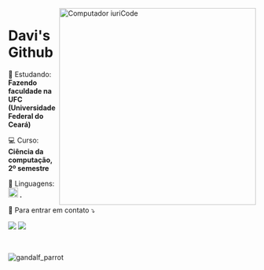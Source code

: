 <img src="https://raw.githubusercontent.com/MicaelliMedeiros/micaellimedeiros/master/image/computer-illustration.png" min-width="400px" max-width="400px" width="400px" align="right" alt="Computador iuriCode">

# Davi's Github
<p align="left">
🚀 Estudando: <strong> Fazendo faculdade na UFC (Universidade Federal do Ceará) </strong>
</p>
<p align="left">
💻 Curso: <strong> Ciência da computação, 2º semestre </strong>
</p>
  
<p align="left">
  👾 Linguagens: <strong> <code><img height= "20"src= "https://img.shields.io/badge/C%2B%2B-00599C?style=for-the-badge&logo=c%2B%2B&logoColor=white"></code> .</strong>
</p>

<p align="left">
  💌 Para entrar em contato ⤵️
</p>

<p align="left">
  <a href="#" alt="Gmail">
  <img src="https://img.shields.io/badge/-Gmail-FF0000?style=flat-square&labelColor=FF0000&logo=gmail&logoColor=white&link=https://mail.google.com/mail/u/0/#inbox" /></a>

  <a href="#" alt="Instagram">
  <img src="https://img.shields.io/badge/-Instagram-DF0174?style=flat-square&labelColor=DF0174&logo=instagram&logoColor=white&link="https://www.instagram.com/davimb_/?hl=pt-br""/></a>
</p>  

⠀⠀⠀⠀⠀⠀⠀⠀

![gandalf_parrot](https://user-images.githubusercontent.com/55159856/135655728-cd9f6437-4d51-47ec-83e3-b277465974b8.gif)
